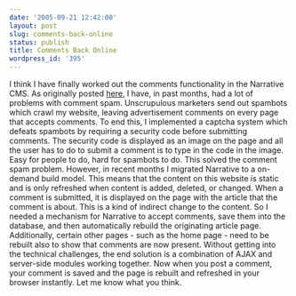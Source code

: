 ```yaml
---
date: '2005-09-21 12:42:00'
layout: post
slug: comments-back-online
status: publish
title: Comments Back Online
wordpress_id: '395'
---
```


I think I have finally worked out the comments functionality in the Narrative CMS. As originally posted [here](http://www.forkbender.com/content/70d986fd914e41fb8352496430a025cb.htm), I have, in past months, had a lot of problems with comment spam. Unscrupulous marketers send out spambots which crawl my website, leaving advertisement comments on every page that accepts comments. To end this, I implemented a captcha system which defeats spambots by requiring a security code before submitting comments. The security code is displayed as an image on the page and all the user has to do to submit a comment is to type in the code in the image. Easy for people to do, hard for spambots to do. This solved the comment spam problem. However, in recent months I migrated Narrative to a on-demand build model. This means that the content on this website is static and is only refreshed when content is added, deleted, or changed. When a comment is submitted, it is displayed on the page with the article that the comment is about. This is a kind of indirect change to the content. So I needed a mechanism for Narrative to accept comments, save them into the database, and then automatically rebuild the originating article page. Additionally, certain other pages - such as the home page - need to be rebuilt also to show that comments are now present. Without getting into the technical challenges, the end solution is a combination of AJAX and server-side modules working together. Now when you post a comment, your comment is saved and the page is rebuilt and refreshed in your browser instantly. Let me know what you think.

